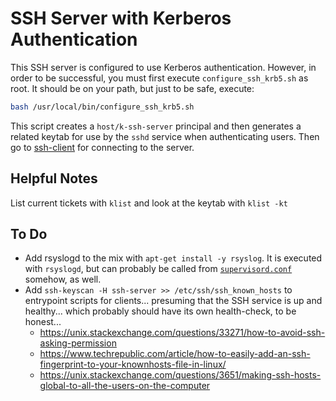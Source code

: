 # SSH Server with Kerberos Authentication #

This SSH server is configured to use Kerberos authentication.  However, in order to be successful, you must first execute `configure_ssh_krb5.sh` as root.  It should be on your path, but just to be safe, execute:

```bash
bash /usr/local/bin/configure_ssh_krb5.sh
```

This script creates a `host/k-ssh-server` principal and then generates a related keytab for use by the `sshd` service when authenticating users.  Then go to [ssh-client](../ssh-client) for connecting to the server.

## Helpful Notes ##

List current tickets with `klist` and look at the keytab with `klist -kt`

## To Do ##

- Add rsyslogd to the mix with `apt-get install -y rsyslog`.  It is executed with `rsyslogd`, but can probably be called from [`supervisord.conf`](./supervisord.conf) somehow, as well.
- Add `ssh-keyscan -H ssh-server >> /etc/ssh/ssh_known_hosts` to entrypoint scripts for clients... presuming that the SSH service is up and healthy... which probably should have its own health-check, to be honest...
    - https://unix.stackexchange.com/questions/33271/how-to-avoid-ssh-asking-permission
    - https://www.techrepublic.com/article/how-to-easily-add-an-ssh-fingerprint-to-your-knownhosts-file-in-linux/
    - https://unix.stackexchange.com/questions/3651/making-ssh-hosts-global-to-all-the-users-on-the-computer
